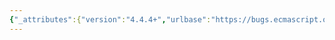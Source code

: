 ```yaml
---
{"_attributes":{"version":"4.4.4+","urlbase":"https://bugs.ecmascript.org/","maintainer":"dherman@mozilla.com"},"bug":{"bug_id":506,"creation_ts":"2012-07-11 19:34:00 -0700","short_desc":"12.12: unitalicized \"result\"","delta_ts":"2012-09-28 12:24:06 -0700","product":"Draft for 6th Edition","component":"editorial issue","version":"Rev 9: July 8, 2012 Draft","rep_platform":"All","op_sys":"All","bug_status":"RESOLVED","resolution":"FIXED","priority":"Normal","bug_severity":"minor","everconfirmed":true,"reporter":{"uid":"jmdyck","name":"Michael Dyck"},"assigned_to":{"uid":"allen","name":"Allen Wirfs-Brock"},"long_desc":[{"commentid":1281,"comment_count":0,"who":{"uid":"jmdyck","name":"Michael Dyck"},"bug_when":"2012-07-11 19:34:23 -0700","thetext":"In 12.12 \"Labelled Statements\",\nunder \"Runtime Semantics: Labelled Evaluation\",\nstep 5.a says:\n    \"Let result be NormalCompletion(stmtResult.[[value]]).\"\nwhere \"result\" is in upright font.\n\nChange it to italic font."},{"commentid":1508,"comment_count":1,"who":{"uid":"allen","name":"Allen Wirfs-Brock"},"bug_when":"2012-08-14 17:18:38 -0700","thetext":"corrected in editor's draft"},{"commentid":1666,"comment_count":2,"who":{"uid":"allen","name":"Allen Wirfs-Brock"},"bug_when":"2012-09-28 12:24:06 -0700","thetext":"fixed in rev10, Sept. 27 2012 draft"}]}}
---
```

